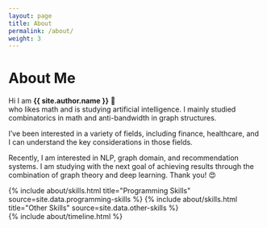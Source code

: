 ```yaml
---
layout: page
title: About
permalink: /about/
weight: 3
---
```


# **About Me**

Hi I am **{{ site.author.name }}** :wave:<br>
who likes math and is studying artificial intelligence. I mainly studied combinatorics in math and anti-bandwidth in graph structures.

I’ve been interested in a variety of fields, including finance, healthcare, and I can understand the key considerations in those fields.

Recently, I am interested in NLP, graph domain, and recommendation systems. I am studying with the next goal of achieving results through the combination of graph theory and deep learning. Thank you! 😍

<div class="row">
{% include about/skills.html title="Programming Skills" source=site.data.programming-skills %}
{% include about/skills.html title="Other Skills" source=site.data.other-skills %}
</div>

<div class="row">
{% include about/timeline.html %}
</div>
